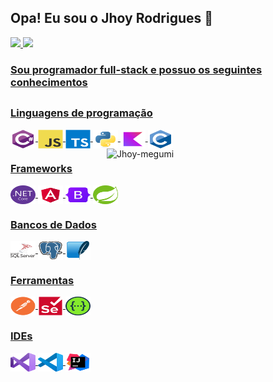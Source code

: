 ## Opa! Eu sou o Jhoy Rodrigues 👋
<div>
  <a href="https://github.com/jhoyr">
  <img height="180em" src="https://github-readme-stats.vercel.app/api?username=jhoyr&show_icons=true&theme=dracula&include_all_commits=true&count_private=true"/>
  <img height="180em" src="https://github-readme-stats.vercel.app/api/top-langs/?username=jhoyr&layout=compact&langs_count=16&theme=dracula"/>
</div>

### Sou programador full-stack e possuo os seguintes conhecimentos

##

### Linguagens de programação
<div>  
  <img align="center" alt="Jhoy-Csharp" height="30" width="40" src="https://github.com/devicons/devicon/blob/master/icons/csharp/csharp-original.svg" >
  <img align="center" alt="Jhoy-Js" height="30" width="40" src="https://github.com/devicons/devicon/blob/master/icons/javascript/javascript-original.svg" >
  <img align="center" alt="Jhoy-Ts" height="30" width="40" src="https://github.com/devicons/devicon/blob/master/icons/typescript/typescript-original.svg" >
  <img align="center" alt="Jhoy-Py" height="30" width="40" src="https://github.com/devicons/devicon/blob/master/icons/python/python-original.svg" >
  <img align="center" alt="Jhoy-Kotlin" height="30" width="40" src="https://github.com/devicons/devicon/blob/master/icons/kotlin/kotlin-original.svg" >
  <img align="center" alt="Jhoy-C" height="30" width="40" src="https://github.com/devicons/devicon/blob/master/icons/c/c-original.svg" >
  <img align="right" width="350" alt="Jhoy-megumi" src="https://media1.tenor.com/m/b5W6lI1Wq7YAAAAC/jujutsu-kaisen-jujutsu.gif">
</div>


### Frameworks
<div> 
  <img align="center" alt="Jhoy-Dotnet" height="30" width="40" src="https://github.com/devicons/devicon/blob/master/icons/dotnetcore/dotnetcore-original.svg" >
  <img align="center" alt="Jhoy-Angular" height="30" width="40" src="https://github.com/devicons/devicon/blob/master/icons/angular/angular-original.svg" >
  <img align="center" alt="Jhoy-Bootstrap" height="30" width="40" src="https://github.com/devicons/devicon/blob/master/icons/bootstrap/bootstrap-original.svg" >
  <img align="center" alt="Jhoy-Spring" height="30" width="40" src="https://github.com/devicons/devicon/blob/master/icons/spring/spring-original.svg" >

### Bancos de Dados
<div> 
  <img align="center" alt="Jhoy-SqlServer" height="30" width="40" src="https://github.com/devicons/devicon/blob/master/icons/microsoftsqlserver/microsoftsqlserver-original-wordmark.svg" >
  <img align="center" alt="Jhoy-PG" height="30" width="40" src="https://github.com/devicons/devicon/blob/master/icons/postgresql/postgresql-original.svg" >
  <img align="center" alt="Jhoy-SQLite" height="30" width="40" src="https://github.com/devicons/devicon/blob/master/icons/sqlite/sqlite-original.svg" >
</div>

### Ferramentas
<div> 
  <img align="center" alt="Jhoy-Postman" height="30" width="40" src="https://github.com/devicons/devicon/blob/master/icons/postman/postman-original.svg" >
  <img align="center" alt="Jhoy-Selenium" height="30" width="40" src="https://github.com/devicons/devicon/blob/master/icons/selenium/selenium-original.svg" >
  <img align="center" alt="Jhoy-Swagger" height="30" width="40" src="https://github.com/devicons/devicon/blob/master/icons/swagger/swagger-original.svg" >
</div>

### IDEs
<div> 
  <img align="center" alt="Jhoy-VS" height="30" width="40" src="https://github.com/devicons/devicon/blob/master/icons/visualstudio/visualstudio-original.svg" >
  <img align="center" alt="Jhoy-VSCode" height="30" width="40" src="https://github.com/devicons/devicon/blob/master/icons/vscode/vscode-original.svg" >
  <img align="center" alt="Jhoy-IntelliJ" height="30" width="40" src="https://github.com/devicons/devicon/blob/master/icons/intellij/intellij-original.svg" >
</div>

